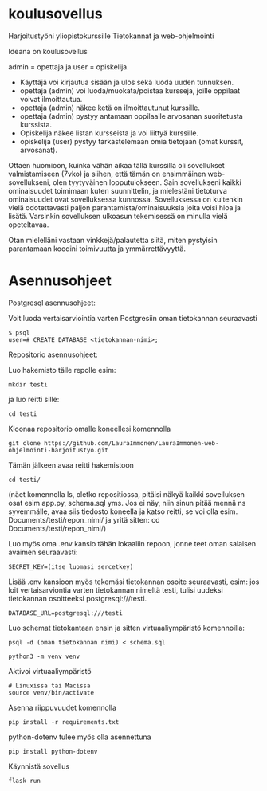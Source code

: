 # koulusovellus

Harjoitustyöni yliopistokurssille Tietokannat ja web-ohjelmointi

Ideana on koulusovellus

admin = opettaja ja user = opiskelija.

- Käyttäjä voi kirjautua sisään ja ulos sekä luoda uuden tunnuksen.
- opettaja (admin) voi luoda/muokata/poistaa kursseja, joille oppilaat voivat ilmoittautua.
- opettaja (admin) näkee ketä on ilmoittautunut kurssille.
- opettaja (admin) pystyy antamaan oppilaalle arvosanan suoritetusta kurssista.
- Opiskelija näkee listan kursseista ja voi liittyä kurssille.
- opiskelija (user) pystyy tarkastelemaan omia tietojaan (omat kurssit, arvosanat).

Ottaen huomioon, kuinka vähän aikaa tällä kurssilla oli sovellukset valmistamiseen (7vko) ja siihen, että tämän on ensimmäinen web-sovellukseni, olen tyytyväinen lopputulokseen. Sain sovellukseni kaikki ominaisuudet toimimaan kuten suunnittelin, ja mielestäni tietoturva ominaisuudet ovat sovelluksessa kunnossa.
Sovelluksessa on kuitenkin vielä odotettavasti paljon parantamista/ominaisuuksia joita voisi hioa ja lisätä. Varsinkin sovelluksen ulkoasun tekemisessä on minulla vielä opeteltavaa.

Otan mielelläni vastaan vinkkejä/palautetta siitä, miten pystyisin parantamaan koodini toimivuutta ja ymmärrettävyyttä.

# Asennusohjeet

Postgresql asennusohjeet:

Voit luoda vertaisarviointia varten Postgresiin oman tietokannan seuraavasti

```
$ psql
user=# CREATE DATABASE <tietokannan-nimi>;
```

Repositorio asennusohjeet:

Luo hakemisto tälle repolle esim:

```
mkdir testi
```

ja luo reitti sille:

```
cd testi
```

Kloonaa repositorio omalle koneellesi komennolla

```
git clone https://github.com/LauraImmonen/LauraImmonen-web-ohjelmointi-harjoitustyo.git
```

Tämän jälkeen avaa reitti hakemistoon

```
cd testi/
```

(näet komennolla ls, oletko repositiossa, pitäisi näkyä kaikki sovelluksen osat esim app.py, schema.sql yms. Jos ei näy, niin sinun pitää mennä ns syvemmälle, avaa siis tiedosto koneella ja katso reitti, se voi olla esim. Documents/testi/repon_nimi/ ja yritä sitten: cd Documents/testi/repon_nimi/)

Luo myös oma .env kansio tähän lokaaliin repoon, jonne teet oman salaisen avaimen seuraavasti:

```
SECRET_KEY=(itse luomasi sercetkey)
```

Lisää .env kansioon myös tekemäsi tietokannan osoite seuraavasti, esim: jos loit vertaisarviontia varten tietokannan nimeltä testi, tulisi uudeksi tietokannan osoitteeksi postgresql:///testi.

```
DATABASE_URL=postgresql:///testi
```

Luo schemat tietokantaan ensin ja sitten virtuaaliympäristö komennoilla:

```
psql -d (oman tietokannan nimi) < schema.sql
```

```
python3 -m venv venv
```

Aktivoi virtuaaliympäristö

```
# Linuxissa tai Macissa
source venv/bin/activate
```

Asenna riippuvuudet komennolla

```
pip install -r requirements.txt
```

python-dotenv tulee myös olla asennettuna

```
pip install python-dotenv
```

Käynnistä sovellus

```
flask run
```
